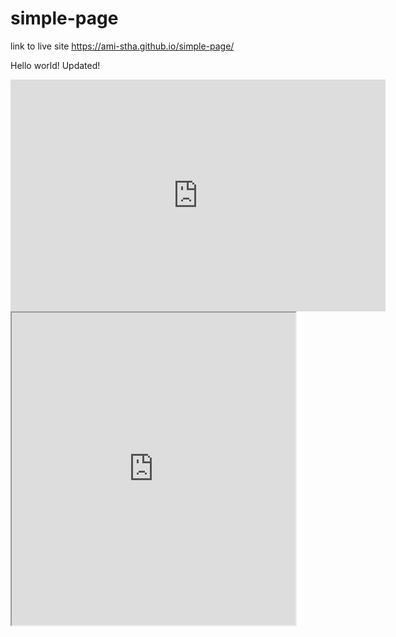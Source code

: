 # simple-page

link to live site https://ami-stha.github.io/simple-page/

Hello world! Updated!

<iframe width="600" height="371" seamless frameborder="0" scrolling="no" src="https://docs.google.com/spreadsheets/d/e/2PACX-1vR_37kvVcRBlorwcJ-Uu31tZbKGHEUZ-fwWaguUIa5CfVhaQ45wMhUmUsPyvZO5oiiryztzxR-5hkg5/pubchart?oid=1407575479&amp;format=interactive"></iframe>

<iframe width="90%" height="500" src="https://public.tableau.com/views/radialchartBSS/Sheet1?:showVizHome=no&:embed=true"></iframe>

